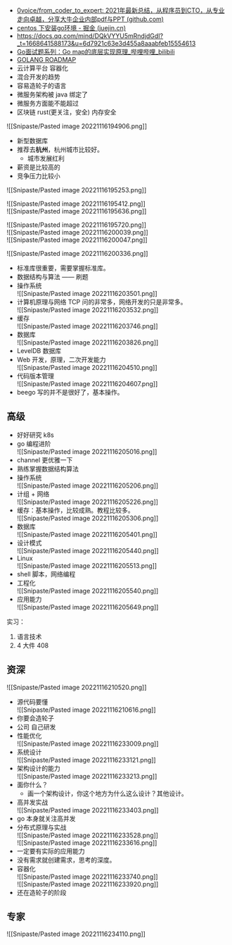 - [0voice/from_coder_to_expert: 2021年最新总结，从程序员到CTO，从专业走向卓越，分享大牛企业内部pdf与PPT (github.com)](https://github.com/0voice/from_coder_to_expert)
- [centos 下安装go环境 - 掘金 (juejin.cn)](https://juejin.cn/post/7094655700927774727)
- https://docs.qq.com/mind/DQkVYYU5mRndjdGdI?_t=1668641588173&u=6d7921c63e3d455a8aaabfeb15554613
- [Go面试题系列：Go map的底层实现原理_哔哩哔哩_bilibili](https://www.bilibili.com/video/BV1194y1o77s/?spm_id_from=333.337.search-card.all.click&vd_source=25509bb582bc4a25d86d871d5cdffca3)
- [GOLANG ROADMAP](https://www.golangroadmap.com/)
- 云计算平台 容器化
- 混合开发的趋势
- 容易造轮子的语言
- 微服务架构被 java 绑定了
- 微服务方面能不能超过
- 区块链 rust(更关注，安全) 内存安全

![[Snipaste/Pasted image 20221116194906.png]]

- 新型数据库
- 推荐去**杭州**，杭州城市比较好。
	- 城市发展红利
- 薪资是比较高的
- 竞争压力比较小

![[Snipaste/Pasted image 20221116195253.png]]

![[Snipaste/Pasted image 20221116195412.png]]  
![[Snipaste/Pasted image 20221116195636.png]]

![[Snipaste/Pasted image 20221116195720.png]]  
 ![[Snipaste/Pasted image 20221116200039.png]]  
![[Snipaste/Pasted image 20221116200047.png]]

![[Snipaste/Pasted image 20221116200336.png]]

- 标准库很重要，需要掌握标准库。
- 数据结构与算法 —— 刷题
- 操作系统  
![[Snipaste/Pasted image 20221116203501.png]]
- 计算机原理与网络 TCP 问的非常多，网络开发的只是非常多。  
![[Snipaste/Pasted image 20221116203532.png]]
- 缓存  
![[Snipaste/Pasted image 20221116203746.png]]
- 数据库  
![[Snipaste/Pasted image 20221116203826.png]]
- LevelDB 数据库
- Web 开发，原理，二次开发能力  
![[Snipaste/Pasted image 20221116204510.png]]
- 代码版本管理  
![[Snipaste/Pasted image 20221116204607.png]]
- beego 写的并不是很好了，基本操作。

## 高级

- 好好研究 k8s
- go 编程进阶  
![[Snipaste/Pasted image 20221116205016.png]]
- channel 更优雅一下
- 熟练掌握数据结构算法
- 操作系统  
![[Snipaste/Pasted image 20221116205206.png]]
- 计组 + 网络  
![[Snipaste/Pasted image 20221116205226.png]]
- 缓存：基本操作，比较成熟。教程比较多。  
![[Snipaste/Pasted image 20221116205306.png]]
- 数据库  
![[Snipaste/Pasted image 20221116205401.png]]
- 设计模式  
![[Snipaste/Pasted image 20221116205440.png]]
- Linux  
![[Snipaste/Pasted image 20221116205513.png]]
- shell 脚本，网络编程
- 工程化  
![[Snipaste/Pasted image 20221116205540.png]]
- 应用能力  
![[Snipaste/Pasted image 20221116205649.png]]

实习：

1. 语言技术
2. 4 大件 408

## 资深

![[Snipaste/Pasted image 20221116210520.png]]

- 源代码要懂  
![[Snipaste/Pasted image 20221116210616.png]]
- 你要会造轮子
- 公司 自己研发
- 性能优化  
![[Snipaste/Pasted image 20221116233009.png]]
- 系统设计  
![[Snipaste/Pasted image 20221116233121.png]]
- 架构设计的能力  
![[Snipaste/Pasted image 20221116233213.png]]
- 面你什么？
	- 画一个架构设计，你这个地方为什么这么设计？其他设计。
- 高并发实战  
![[Snipaste/Pasted image 20221116233403.png]]
- go 本身就关注高并发
- 分布式原理与实战  
![[Snipaste/Pasted image 20221116233528.png]]  
![[Snipaste/Pasted image 20221116233616.png]]
- 一定要有实际的应用能力
- 没有需求就创建需求，思考的深度。
- 容器化  
![[Snipaste/Pasted image 20221116233740.png]]  
![[Snipaste/Pasted image 20221116233920.png]]
- 还在造轮子的阶段

## 专家

![[Snipaste/Pasted image 20221116234110.png]]
